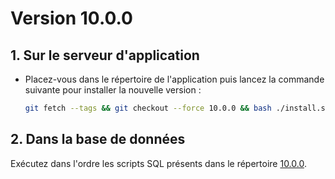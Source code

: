 # Version 10.0.0

## 1. Sur le serveur d'application

- Placez-vous dans le répertoire de l'application puis lancez la commande suivante
  pour installer la nouvelle version :

  ```bash
  git fetch --tags && git checkout --force 10.0.0 && bash ./install.sh
  ```

## 2. Dans la base de données

Exécutez dans l'ordre les scripts SQL présents dans le répertoire [10.0.0](10.0.0).
